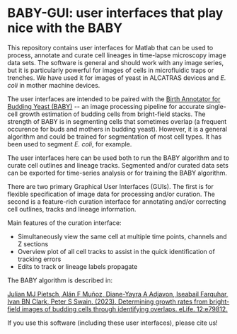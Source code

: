 # BABY-GUI: user interfaces that play nice with the BABY

This repository contains user interfaces for Matlab that can be used to
process, annotate and curate cell lineages in time-lapse microscopy image data
sets. The software is general and should work with any image series, but it is
particularly powerful for images of cells in microfluidic traps or trenches.
We have used it for images of yeast in ALCATRAS devices and *E. coli* in
mother machine devices. 

The user interfaces are intended to be paired with the [Birth Annotator for
Budding Yeast (BABY)](https://github.com/julianpietsch/baby) -- an image
processing pipeline for accurate single-cell growth estimation of budding
cells from bright-field stacks. The strength of BABY is in segmenting cells
that sometimes overlap (a frequent occurence for buds and mothers in budding
yeast). However, it is a general algorithm and could be trained for
segmentation of most cell types. It has been used to segment *E. coli*, for
example. 

The user interfaces here can be used both to run the BABY algorithm and to
curate cell outlines and lineage tracks. Segmented and/or curated data sets
can be exported for time-series analysis or for training the BABY algorithm.

There are two primary Graphical User Interfaces (GUIs). The first is for
flexible specification of image data for processing and/or curation. The
second is a feature-rich curation interface for annotating and/or correcting
cell outlines, tracks and lineage information. 

Main features of the curation interface:

- Simultaneously view the same cell at multiple time points, channels and Z
  sections
- Overview plot of all cell tracks to assist in the quick identification of
  tracking errors
- Edits to track or lineage labels propagate

The BABY algorithm is described in:

[Julian MJ Pietsch, Alán F Muñoz, Diane-Yayra A Adjavon, Iseabail Farquhar,
Ivan BN Clark, Peter S Swain. (2023). Determining growth rates from
bright-field images of budding cells through identifying overlaps. eLife.
12:e79812.](https://doi.org/10.7554/eLife.79812)

If you use this software (including these user interfaces), please cite us!

